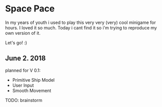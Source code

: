# Space Pace

In my years of youth i used to play this very very (very) cool minigame for hours. I loved it so much. Today i cant find it so i'm trying to reproduce my own version of it. 

Let's go! :)

June 2. 2018
-----
planned for V 0.1:

* Primitive Ship Model
* User Input
* Smooth Movement


TODO: brainstorm